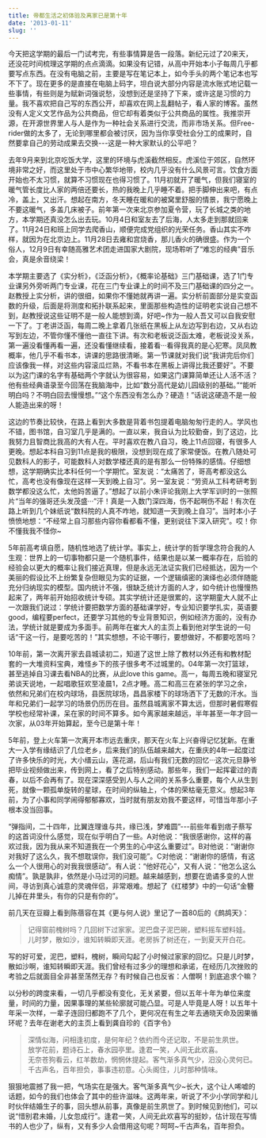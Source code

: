 ```yaml
---
title: 帝都生活之初体验及离家已是第十年
date: '2013-01-11'
slug: ''
---
```


今天把这学期的最后一门试考完，有些事情算是告一段落。新纪元过了20来天，还没花时间梳理这学期的点点滴滴。如果没有记错，从高中开始本小子每周几乎都要写点东西。在没有电脑之前，主要是写在笔记本上，如今手头的两个笔记本也写不下了。现在更多的是直接在电脑上码字，坦白说大部分内容是流水账式地记载一些事情，有些则是为赋新词强说愁，没想到还是坚持了下来，或许这是习惯的力量。我不喜欢把自己写的东西公开，却喜欢在网上乱翻帖子，看人家的博客。虽然没有人定义文艺作品为公共商品，但它却有着类似于公共商品的属性。我推崇开源，在开源世界里人与人是作为一种社会关系进行交流，而非市场关系。但Free-rider做的太多了，无论到哪里都会被讨厌，因为当你享受社会分工的成果时，自然要拿自己的劳动成果去交换---这是一种大家默认的公平吧？

去年9月来到北京吃饭大学，这里的环境与虎溪截然相反。虎溪位于郊区，自然环境非常之好，而这里处于市中心繁华地带，校内几乎没有什么风景可言。饮食方面开始也不太习惯，就算不习惯现在也得习惯了。11月初就开了暖气，但我们寝室的暖气管长度比人家的两倍还要长，热的我晚上几乎睡不着。把手脚伸出来吧，有点冷，盖上，又出汗。想起在南方，冬天睡在暖和的被窝里舒服的情景，我宁愿晚上不要这暖气，多盖几床被子。前年第一次来北京参加夏令营，玩了长城之类的地方，本学期还真没怎么出去玩。10月4日和室友去了后海，人太多走到那就回来了。11月24日和班上同学去爬香山，顺便完成党组织的光荣任务。香山其实不咋样，就因为在北京边上。11月28日去雍和宫烧香，那儿香火的确很盛。作为一个俗人，12月9日有幸随高雅艺术团走进国家大剧院，现场聆听了“难忘的经典”音乐会，真是余音绕梁！

本学期主要选了《实分析》，《泛函分析》，《概率论基础》三门基础课，选了1门专业课另外旁听两门专业课，花在三门专业课上的时间不及三门基础课的四分之一。赵教授上实分析，讲的很细，如果你不懂她就再讲一遍。实分析前面部分是实变函数的升级，后面是将测度和拓扑联系起来，里面那些构造性的证明老实说自己想不到，赵教授说这些证明不是一般人能想到滴，好吧~作为一般人吾又可以自我安慰一下了。丁老讲泛函，每周二晚上拿着几张纸在黑板上从左边写到右边，又从右边写到左边，不管你懂不懂他一直往下讲。有次和老板说泛函太难，老板说没关系，第一遍没看懂再看一遍，还没看懂继续看，接着看···看得我真的是心犯寒。凤凤教概率，他几乎不看书本，讲课的思路很清晰。第一节课就对我们说“我讲完后你们应该像我一样，对这些内容滚瓜烂熟，不看书本在黑板上讲得比我还要好”。不要以为这门课的名字有基础两个字就认为很容易，如果这门课算简单还让人活不活？他有些经典语录至今回荡在我脑海中，比如“数分高代是幼儿园级别的基础。”“能听明白吗？不明白回去慢慢想。”“这个东西没有怎么办？硬造！”话说这硬造不是一般人能造出来的呀！

这边的节奏比较快，在路上看到大多数是背着书包提着电脑匆匆行走的人。学风也不错，图书馆，自习室几乎是满的。一直以来，我自认为比较勤奋，到了这边，比我努力且智商比我高的大有人在。平时喜欢在教八自习，晚上11点回寝，有很多人更晚。想起本科自习到11点是我的极限，没想到现在成了家常便饭。在教八随处可见数科人的影子，可能数科人对数学楼还真的是有那么一份特殊的感情。仔细想想，这学期确实比本科任何一个学期忙。室友说：“太痛苦了，哥高考都没这么忙，高考也没有像现在这样一天到晚上自习”。另一室友说：“劳资从工科考研考到数学都没这么忙，太他妈苦逼了。”想起了以前小朱评论我刚上大学军训时的一张照片“当年的强哥还头发茂盛···”汗！真是一入数门深四海，伤不起啊伤不起！有次在路上听到几个妹纸说“数科院的人真不咋地，就知道一天到晚上自习”。当时本小子愤愤地想：“不经常上自习那些内容你看都看不懂，更别说往下深入研究”。哎！你不懂我我不怪你~ 
  
5年前高考填自愿，随机性地选了统计学。事实上，统计学的哲学理念符合我的人生观：世界上的一切事物都只是一个随机事件，结果也是以某一概率存在，后验的经验会以更大的概率让我们接近真理，但是永远无法证实我们已经抵达，因为一个美丽的假设比不上纷繁复杂但眼见为实的证据，一个逻辑缜密的演绎也必须伴随能充分归纳现实的模型。国内统计不强，很缺乏统计方面的人才，如今统计也慢慢热起来了，两年前开始招收统计专硕。其实学统计还是很累的，这学期童大人就不止一次跟我们说过：学统计要把数学方面的基础课学好，专业知识要学扎实，英语要good，编程要perfect，还要学习其他的专业背景知识，例如经济方面的，没有办法，学统计就是要成为多面手。前两年在崔大人的主页上看到他对学生说的一句话“干这一行，是要吃苦的！”其实想想，不论干哪行，要想做好，不都要吃苦吗？

10年前，第一次离开家去县城读初二，知道了这世上除了教材以外还有和教材配套的一大堆资料宝典，难怪乡下的孩子很多考不过城里的。04年第一次打篮球，甚至逃掉自习课去看NBA的比赛，从此love this game。高一，每周五晚和寝室兄弟谈天说地，一起唱歌狂欢至凌晨1，2点才睡。高二和高三在紧张的学习之余，依然和兄弟们在校内球场，县医院球场，昌昌家楼下的球场洒下了无数的汗水。当年和兄弟们一起学习的场景仍历历在目。虽然县城离家不算太远，但那时暑假寒假学校也经常补课，呆在家的时间不算多。如今离家越来越远，半年甚至一年才回一次家，从03年开始算起，至今已是第十年！

5年前，登上火车第一次离开本市远去重庆，那天在火车上兴奋得记忆犹新。在重大一入学有缘结识了几位老乡，后来我们的队伍越来越大，在重庆的4年一起度过了许多快乐的时光，大小缙云山，莲花湖，后山有我们无数的回忆···这次元旦静爷把毕业视频做出来，传到网上，看了之后特别感动。那些年，我们一起挥霍过的青春，以后不会再有了。现在深深感受到人与人之间的关系多么重要，每个人从生到死，就像一颗孤单旋转的星球，在时间的纵轴上，个体的荣枯毫无意义。想起3年前，为了小事和同学闹得郁郁寡欢，当时就有朋友劝我不要这样，可惜当年那小子根本没当回事。

“弹指间，二十四年，比翼连理谁与共，缘已浅，梦难圆”---前些年看到痞子蔡写的这首词没什么感觉，现在似乎明白了一些。A对他说：“我很感谢你，这样的喜欢过我，因为我从来不知道我在一个男生的心中这么重要过”。B对他说：“谢谢你对我好了这么久，我不想耽误你，我们没可能”。C对他说：“谢谢你的感情，有这么一个人很用心的对我我很感动”。有人说：“他好花心”，又有人说：“他怎么这么痴情”。孰是孰非，依然是小马过河的问题。越来越感到，想要在诡谲多变的人世间，寻访到真心诚意的灵魂伴侣，非常艰难。想起了《红楼梦》中的一句话“金簪儿掉在井里头，有你的只是有你的”。

 前几天在豆瓣上看到陈蓓容在其《更与何人说》里记了一首80后的《鹧鸪天》：

> 记得窗前槐树吗？几回树下过家家。泥巴盘子泥巴碗，塑料摇车塑料娃。
  儿时梦，散如沙，谁知转瞬即天涯。老房拆了树还在，一到夏天开白花。

写的好可爱，泥巴，塑料，槐树，瞬间勾起了小时候过家家的回忆。只是儿时梦，散如沙啊，谁知转瞬即天涯。我们曾经有过多少的理想和承诺，在经历几次挫败的考验之后就面目全非甚至荡然无存？有时候自己也反省：人僧啊！到底追求个嘛？

以分秒的跨度来看，一切几乎都没有变化，无关紧要，但以五年十年为单位来度量，时间的力量，因果事理的某些轮廓就可能凸显。可是人毕竟是人呀！以五年十年采一次样，一辈子连回归都跑不了几个，更何况在有生之年去通晓天命及因果循环呢？去年在谢老大的主页上看到龚自珍的《百字令》

> 深情似海，问相逢初度，是何年纪？依约而今还记取，不是前生夙世。<br>
放学花前，题诗石上，春水园亭里。逢君一笑，人间无此欢喜。<br>
无奈苍狗看云，红羊数劫，惘惘休提起。客气渐多真气少，汨没心灵何已。
千古声名，百年担负，事事违初意。心头阁住，儿时那种情味。

狠狠地震撼了我一把，气场实在是强大。客气渐多真气少~长大，这个让人唏嘘的话题，如今的我们也体会了其中的些许滋味。这两年来，听说了不少小学同学和儿时伙伴结婚生子的事，回头想从前事，真像是前生夙世了。到时候见到他们，可以说“惜别君未婚，儿女忽成行”。逢君一笑，人间无此欢喜写的挺妙，估计现在写情书的人也少了，纵有，又有多少人会借用这句呢？呵呵~千古声名，百年担负。 
